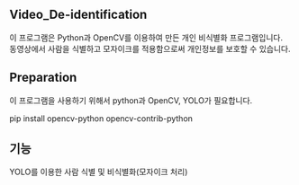 <h2>Video_De-identification</h2>
<p>
이 프로그램은 Python과 OpenCV를 이용하여 만든 개인 비식별화 프로그램입니다.<br>
동영상에서 사람을 식별하고 모자이크를 적용함으로써 개인정보를 보호할 수 있습니다.<br>
</p>

<h2>Preparation</h2>
이 프로그램을 사용하기 위해서 python과 OpenCV, YOLO가 필요합니다.
<p>pip install opencv-python opencv-contrib-python</p>

<h2>기능</h2>
YOLO를 이용한 사람 식별 및 비식별화(모자이크 처리)<br>